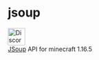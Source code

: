 # jsoup
<a href="https://discord.gg/FBR2HEbbgm"><img alt="Discord" src="https://img.shields.io/discord/927941401805746236?style=for-the-badge&logo=discord&logoColor=darkblue&label=Discord&labelColor=blackgray&color=darkblue" witdh="285" height="40"></a> </br>
 [JSoup](https://jsoup.org) API for minecraft 1.16.5
